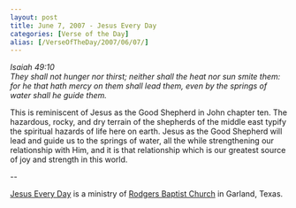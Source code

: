 ```yaml
---
layout: post
title: June 7, 2007 - Jesus Every Day
categories: [Verse of the Day]
alias: [/VerseOfTheDay/2007/06/07/]
---
```


_Isaiah 49:10  
They shall not hunger nor thirst; neither shall the heat nor sun
smite them: for he that hath mercy on them shall lead them, even by
the springs of water shall he guide them._

This is reminiscent of Jesus as the Good Shepherd in John chapter
ten. The hazardous, rocky, and dry terrain of the shepherds of the
middle east typify the spiritual hazards of life here on earth. Jesus
as the Good Shepherd will lead and guide us to the springs of water,
all the while strengthening our relationship with Him, and it is that
relationship which is our greatest source of joy and strength in this
world.

 --

<a href=http://jesuseveryday.net>Jesus Every Day</a> is a ministry of <a href=http://rodgersbaptist.net>Rodgers Baptist Church</a> in Garland, Texas.
